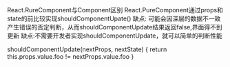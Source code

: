 React.RureComponent与Component区别
React.PureComponent通过props和state的前比较实现shouldComponentUpate()
缺点: 可能会因深层的数据不一致产生错误的否定判断，从而shouldComponentUpdate结果返回false,界面得不到更新
缺点:不需要开发者实现shouldComponentUpdate，就可以简单的判断性能

shouldComponentUpdate(nextProps, nextState) {
  return this.props.value.foo != nextProps.value.foo
}